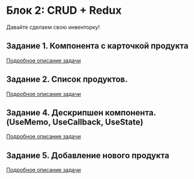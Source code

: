 # Блок 2: CRUD + Redux
Давайте сделаем свою инвенторку!

## Задание 1. Компонента с карточкой продукта 
[Подробное описание задачи](./tasks/01-task.md)

## Задание 2. Список продуктов. 
[Подробное описание задачи](./tasks/02-task.md)

## Задание 4. Дескрипшен компонента. (UseMemo, UseCallback, UseState)
[Подробное описание задачи](./tasks/04-task.md)

## Задание 5. Добавление нового продукта
[Подробное описание задачи](./tasks/05-task.md)